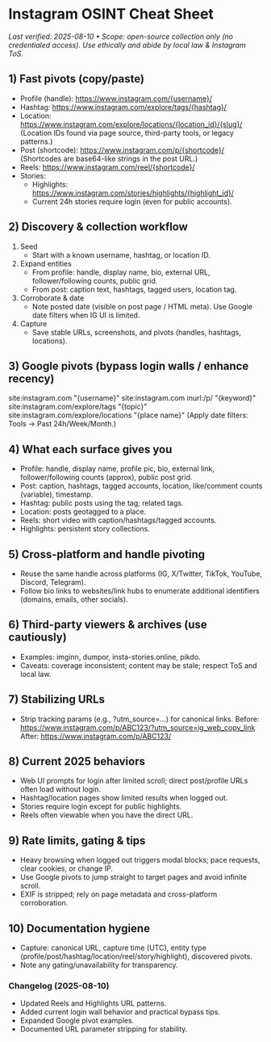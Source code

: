 # Instagram OSINT Cheat Sheet
_Last verified: 2025-08-10 • Scope: open-source collection only (no credentialed access). Use ethically and abide by local law & Instagram ToS._

## 1) Fast pivots (copy/paste)
- Profile (handle): https://www.instagram.com/{username}/
- Hashtag: https://www.instagram.com/explore/tags/{hashtag}/
- Location: https://www.instagram.com/explore/locations/{location_id}/{slug}/
  (Location IDs found via page source, third-party tools, or legacy patterns.)
- Post (shortcode): https://www.instagram.com/p/{shortcode}/
  (Shortcodes are base64-like strings in the post URL.)
- Reels: https://www.instagram.com/reel/{shortcode}/
- Stories:
  - Highlights: https://www.instagram.com/stories/highlights/{highlight_id}/
  - Current 24h stories require login (even for public accounts).

## 2) Discovery & collection workflow
1) Seed
   - Start with a known username, hashtag, or location ID.
2) Expand entities
   - From profile: handle, display name, bio, external URL, follower/following counts, public grid.
   - From post: caption text, hashtags, tagged users, location tag.
3) Corroborate & date
   - Note posted date (visible on post page / HTML meta). Use Google date filters when IG UI is limited.
4) Capture
   - Save stable URLs, screenshots, and pivots (handles, hashtags, locations).

## 3) Google pivots (bypass login walls / enhance recency)
site:instagram.com "{username}"
site:instagram.com inurl:/p/ "{keyword}"
site:instagram.com/explore/tags "{topic}"
site:instagram.com/explore/locations "{place name}"
(Apply date filters: Tools → Past 24h/Week/Month.)

## 4) What each surface gives you
- Profile: handle, display name, profile pic, bio, external link, follower/following counts (approx), public post grid.
- Post: caption, hashtags, tagged accounts, location, like/comment counts (variable), timestamp.
- Hashtag: public posts using the tag; related tags.
- Location: posts geotagged to a place.
- Reels: short video with caption/hashtags/tagged accounts.
- Highlights: persistent story collections.

## 5) Cross-platform and handle pivoting
- Reuse the same handle across platforms (IG, X/Twitter, TikTok, YouTube, Discord, Telegram).
- Follow bio links to websites/link hubs to enumerate additional identifiers (domains, emails, other socials).

## 6) Third-party viewers & archives (use cautiously)
- Examples: imginn, dumpor, insta-stories.online, pikdo.
- Caveats: coverage inconsistent; content may be stale; respect ToS and local law.

## 7) Stabilizing URLs
- Strip tracking params (e.g., ?utm_source=...) for canonical links.
  Before: https://www.instagram.com/p/ABC123/?utm_source=ig_web_copy_link
  After:  https://www.instagram.com/p/ABC123/

## 8) Current 2025 behaviors
- Web UI prompts for login after limited scroll; direct post/profile URLs often load without login.
- Hashtag/location pages show limited results when logged out.
- Stories require login except for public highlights.
- Reels often viewable when you have the direct URL.

## 9) Rate limits, gating & tips
- Heavy browsing when logged out triggers modal blocks; pace requests, clear cookies, or change IP.
- Use Google pivots to jump straight to target pages and avoid infinite scroll.
- EXIF is stripped; rely on page metadata and cross-platform corroboration.

## 10) Documentation hygiene
- Capture: canonical URL, capture time (UTC), entity type (profile/post/hashtag/location/reel/story/highlight), discovered pivots.
- Note any gating/unavailability for transparency.

### Changelog (2025-08-10)
- Updated Reels and Highlights URL patterns.
- Added current login wall behavior and practical bypass tips.
- Expanded Google pivot examples.
- Documented URL parameter stripping for stability.
